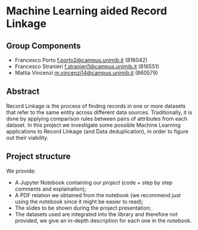# Machine Learning aided Record Linkage

## Group Components
- Francesco Porto f.porto2@campus.unimib.it (816042)
- Francesco Stranieri f.stranieri1@campus.unimib.it (816551)
- Mattia Vincenzi m.vincenzi14@campus.unimib.it (860579)

## Abstract
Record Linkage is the process of finding records in one or more datasets that refer to the same entity across different data sources. Traditionally, it is done by applying comparison rules between pairs of attributes from each dataset. In this project we investigate some possible Machine Learning applications to Record Linkage (and Data deduplication), in order to figure out their viability.

## Project structure
We provide:
- A Jupyter Notebook containing our *project* (code + step by step comments and explaination);
- A PDF relation we obtained from the notebook (we recommend just using the notebook since it might be easier to read);
- The slides to be shown during the project presentation;
- The datasets used are integrated into the library and therefore not provided, we give an in-depth description for each one in the notebook.
